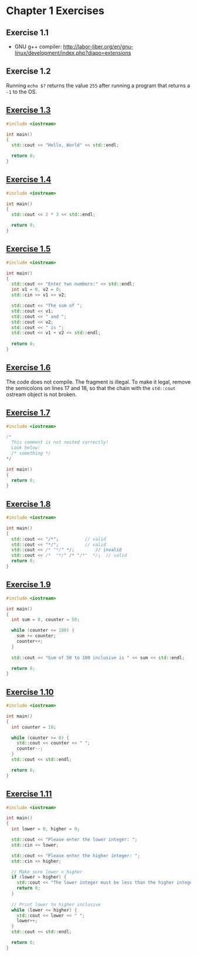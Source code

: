 # Chapter 1 Exercises

## Exercise 1.1
- GNU g++ compiler: http://labor-liber.org/en/gnu-linux/development/index.php?diapo=extensions

## Exercise 1.2
Running `echo $?` returns the value `255` after running a program that returns a `-1` to the OS.

## [Exercise 1.3](ex1-3.cpp)
```cpp
#include <iostream>

int main()
{
  std::cout << "Hello, World" << std::endl;

  return 0;
}
```

## [Exercise 1.4](ex1-4.cpp)
```cpp
#include <iostream>

int main()
{
  std::cout << 2 * 3 << std::endl;

  return 0;
}
```

## [Exercise 1.5](ex1-5.cpp)
```cpp
#include <iostream>

int main()
{
  std::cout << "Enter two numbers:" << std::endl;
  int v1 = 0, v2 = 0;
  std::cin >> v1 >> v2;

  std::cout << "The sum of ";
  std::cout << v1;
  std::cout << " and ";
  std::cout << v2;
  std::cout << " is ";
  std::cout << v1 + v2 << std::endl;
  
  return 0;
}
```

## [Exercise 1.6](ex1-6.cpp)
The code does not compile. The fragment is illegal. To make it legal, remove the semicolons on lines 17 and 18, so that the chain with the `std::cout` ostream object is not broken.

## [Exercise 1.7](ex1-7.cpp)
```cpp
#include <iostream>

/*
  This comment is not nested correctly!
  Look below:
  /* something */
*/

int main()
{ 
  return 0;
}
```

## [Exercise 1.8](ex1-8.cpp)
```cpp
#include <iostream>

int main()
{ 
  std::cout << "/*";          // valid
  std::cout << "*/";          // valid
  std::cout << /* "*/" */;        // invalid
  std::cout << /*  "*/" /* "/*"  */;  // valid
  return 0;
}
```

## [Exercise 1.9](ex1-9.cpp)
```cpp
#include <iostream>

int main()
{ 
  int sum = 0, counter = 50;

  while (counter <= 100) {
    sum += counter;
    counter++;
  }
  
  std::cout << "Sum of 50 to 100 inclusive is " << sum << std::endl;

  return 0;
}
```

## [Exercise 1.10](ex1-10.cpp)
```cpp
#include <iostream>

int main()
{ 
  int counter = 10;

  while (counter >= 0) {
    std::cout << counter << " ";
    counter--;
  }
  std::cout << std::endl;

  return 0;
}
```

## [Exercise 1.11](ex1-11.cpp)
```cpp
#include <iostream>

int main()
{ 
  int lower = 0, higher = 0;

  std::cout << "Please enter the lower integer: ";
  std::cin >> lower;

  std::cout << "Please enter the higher integer: ";
  std::cin >> higher;

  // Make sure lower < higher
  if (lower > higher) {
    std::cout << "The lower integer must be less than the higher integer!";
    return 0;
  }
  
  // Print lower to higher inclusive
  while (lower <= higher) {
    std::cout << lower << " ";
    lower++;
  }
  std::cout << std::endl;

  return 0;
}
```